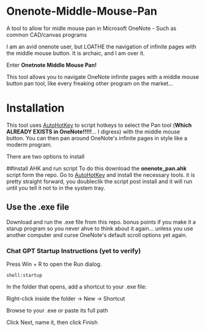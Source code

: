 # Onenote-Middle-Mouse-Pan
A tool to allow for midle mouse pan in Microsoft OneNote - Such as common CAD/canvas programs

I am an avid onenote user, but LOATHE the navigation of infinite pages with the middle mouse button. It is archaic, and I am over it.

Enter **Onetnote Middle Mouse Pan!**

This tool allows you to navigate OneNote infinite pages with a middle mouse button pan tool, like every freaking other program on the market...

# Installation
This tool uses [AutoHotKey](https://autohotkey.com/) to script hotkeys to select the Pan tool (**Which ALREADY EXISTS in OneNote!!!!!**... I digress) with the middle mouse button. You can then pan around OneNote's infinite pages in style like a moderm program.

There are two options to install

##Install AHK and run script
To do this download the **onenote_pan.ahk** script form the repo. Go to [AutoHotKey](https://autohotkey.com/) and install the necessary tools. it is pretty straight forward, you doubleclik the script post install and it will run until you tell it not to in the system tray. 

## Use the .exe file
Download and run the .exe file from this repo. bonus points if you make it a starup program so you never ahve to think about it again... unless you use another computer and curse OneNote's default scroll options yet again.

### Chat GPT Startup Instructions (yet to verify)

Press Win + R to open the Run dialog.

    shell:startup

In the folder that opens, add a shortcut to your .exe file:

Right-click inside the folder → New → Shortcut

Browse to your .exe or paste its full path

Click Next, name it, then click Finish
